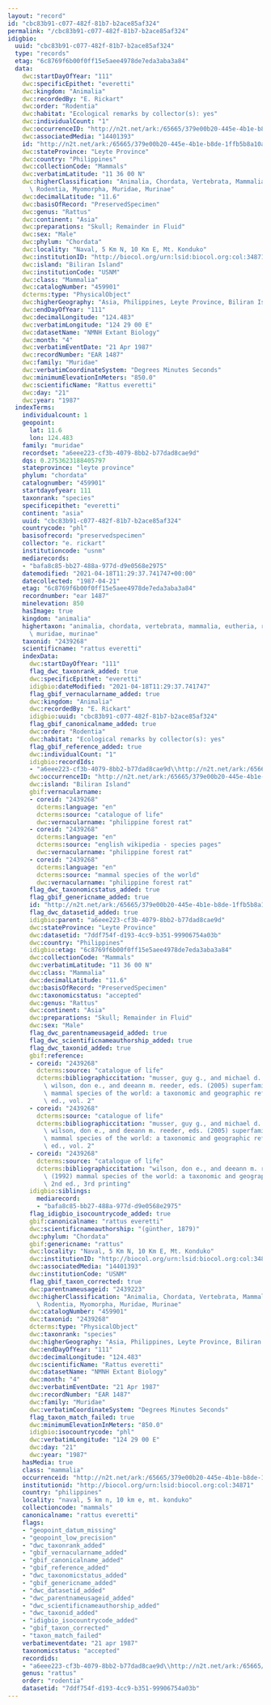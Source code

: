 ```yaml
---
layout: "record"
id: "cbc83b91-c077-482f-81b7-b2ace85af324"
permalink: "/cbc83b91-c077-482f-81b7-b2ace85af324"
idigbio:
  uuid: "cbc83b91-c077-482f-81b7-b2ace85af324"
  type: "records"
  etag: "6c8769f6b00f0ff15e5aee4978de7eda3aba3a84"
  data:
    dwc:startDayOfYear: "111"
    dwc:specificEpithet: "everetti"
    dwc:kingdom: "Animalia"
    dwc:recordedBy: "E. Rickart"
    dwc:order: "Rodentia"
    dwc:habitat: "Ecological remarks by collector(s): yes"
    dwc:individualCount: "1"
    dwc:occurrenceID: "http://n2t.net/ark:/65665/379e00b20-445e-4b1e-b8de-1ffb5b8a10a6"
    dwc:associatedMedia: "14401393"
    id: "http://n2t.net/ark:/65665/379e00b20-445e-4b1e-b8de-1ffb5b8a10a6"
    dwc:stateProvince: "Leyte Province"
    dwc:country: "Philippines"
    dwc:collectionCode: "Mammals"
    dwc:verbatimLatitude: "11 36 00 N"
    dwc:higherClassification: "Animalia, Chordata, Vertebrata, Mammalia, Eutheria,\
      \ Rodentia, Myomorpha, Muridae, Murinae"
    dwc:decimalLatitude: "11.6"
    dwc:basisOfRecord: "PreservedSpecimen"
    dwc:genus: "Rattus"
    dwc:continent: "Asia"
    dwc:preparations: "Skull; Remainder in Fluid"
    dwc:sex: "Male"
    dwc:phylum: "Chordata"
    dwc:locality: "Naval, 5 Km N, 10 Km E, Mt. Konduko"
    dwc:institutionID: "http://biocol.org/urn:lsid:biocol.org:col:34871"
    dwc:island: "Biliran Island"
    dwc:institutionCode: "USNM"
    dwc:class: "Mammalia"
    dwc:catalogNumber: "459901"
    dcterms:type: "PhysicalObject"
    dwc:higherGeography: "Asia, Philippines, Leyte Province, Biliran Island"
    dwc:endDayOfYear: "111"
    dwc:decimalLongitude: "124.483"
    dwc:verbatimLongitude: "124 29 00 E"
    dwc:datasetName: "NMNH Extant Biology"
    dwc:month: "4"
    dwc:verbatimEventDate: "21 Apr 1987"
    dwc:recordNumber: "EAR 1487"
    dwc:family: "Muridae"
    dwc:verbatimCoordinateSystem: "Degrees Minutes Seconds"
    dwc:minimumElevationInMeters: "850.0"
    dwc:scientificName: "Rattus everetti"
    dwc:day: "21"
    dwc:year: "1987"
  indexTerms:
    individualcount: 1
    geopoint:
      lat: 11.6
      lon: 124.483
    family: "muridae"
    recordset: "a6eee223-cf3b-4079-8bb2-b77dad8cae9d"
    dqs: 0.2753623188405797
    stateprovince: "leyte province"
    phylum: "chordata"
    catalognumber: "459901"
    startdayofyear: 111
    taxonrank: "species"
    specificepithet: "everetti"
    continent: "asia"
    uuid: "cbc83b91-c077-482f-81b7-b2ace85af324"
    countrycode: "phl"
    basisofrecord: "preservedspecimen"
    collector: "e. rickart"
    institutioncode: "usnm"
    mediarecords:
    - "bafa8c85-bb27-488a-977d-d9e0568e2975"
    datemodified: "2021-04-18T11:29:37.741747+00:00"
    datecollected: "1987-04-21"
    etag: "6c8769f6b00f0ff15e5aee4978de7eda3aba3a84"
    recordnumber: "ear 1487"
    minelevation: 850
    hasImage: true
    kingdom: "animalia"
    highertaxon: "animalia, chordata, vertebrata, mammalia, eutheria, rodentia, myomorpha,\
      \ muridae, murinae"
    taxonid: "2439268"
    scientificname: "rattus everetti"
    indexData:
      dwc:startDayOfYear: "111"
      flag_dwc_taxonrank_added: true
      dwc:specificEpithet: "everetti"
      idigbio:dateModified: "2021-04-18T11:29:37.741747"
      flag_gbif_vernacularname_added: true
      dwc:kingdom: "Animalia"
      dwc:recordedBy: "E. Rickart"
      idigbio:uuid: "cbc83b91-c077-482f-81b7-b2ace85af324"
      flag_gbif_canonicalname_added: true
      dwc:order: "Rodentia"
      dwc:habitat: "Ecological remarks by collector(s): yes"
      flag_gbif_reference_added: true
      dwc:individualCount: "1"
      idigbio:recordIds:
      - "a6eee223-cf3b-4079-8bb2-b77dad8cae9d\\http://n2t.net/ark:/65665/379e00b20-445e-4b1e-b8de-1ffb5b8a10a6"
      dwc:occurrenceID: "http://n2t.net/ark:/65665/379e00b20-445e-4b1e-b8de-1ffb5b8a10a6"
      dwc:island: "Biliran Island"
      gbif:vernacularname:
      - coreid: "2439268"
        dcterms:language: "en"
        dcterms:source: "catalogue of life"
        dwc:vernacularname: "philippine forest rat"
      - coreid: "2439268"
        dcterms:language: "en"
        dcterms:source: "english wikipedia - species pages"
        dwc:vernacularname: "philippine forest rat"
      - coreid: "2439268"
        dcterms:language: "en"
        dcterms:source: "mammal species of the world"
        dwc:vernacularname: "philippine forest rat"
      flag_dwc_taxonomicstatus_added: true
      flag_gbif_genericname_added: true
      id: "http://n2t.net/ark:/65665/379e00b20-445e-4b1e-b8de-1ffb5b8a10a6"
      flag_dwc_datasetid_added: true
      idigbio:parent: "a6eee223-cf3b-4079-8bb2-b77dad8cae9d"
      dwc:stateProvince: "Leyte Province"
      dwc:datasetid: "7ddf754f-d193-4cc9-b351-99906754a03b"
      dwc:country: "Philippines"
      idigbio:etag: "6c8769f6b00f0ff15e5aee4978de7eda3aba3a84"
      dwc:collectionCode: "Mammals"
      dwc:verbatimLatitude: "11 36 00 N"
      dwc:class: "Mammalia"
      dwc:decimalLatitude: "11.6"
      dwc:basisOfRecord: "PreservedSpecimen"
      dwc:taxonomicstatus: "accepted"
      dwc:genus: "Rattus"
      dwc:continent: "Asia"
      dwc:preparations: "Skull; Remainder in Fluid"
      dwc:sex: "Male"
      flag_dwc_parentnameusageid_added: true
      flag_dwc_scientificnameauthorship_added: true
      flag_dwc_taxonid_added: true
      gbif:reference:
      - coreid: "2439268"
        dcterms:source: "catalogue of life"
        dcterms:bibliographiccitation: "musser, guy g., and michael d. carleton /\
          \ wilson, don e., and deeann m. reeder, eds. (2005) superfamily muroidea:\
          \ mammal species of the world: a taxonomic and geographic reference, 3rd\
          \ ed., vol. 2"
      - coreid: "2439268"
        dcterms:source: "catalogue of life"
        dcterms:bibliographiccitation: "musser, guy g., and michael d. carleton /\
          \ wilson, don e., and deeann m. reeder, eds. (2005) superfamily muroidea:\
          \ mammal species of the world: a taxonomic and geographic reference, 3rd\
          \ ed., vol. 2"
      - coreid: "2439268"
        dcterms:source: "catalogue of life"
        dcterms:bibliographiccitation: "wilson, don e., and deeann m. reeder, eds.\
          \ (1992) mammal species of the world: a taxonomic and geographic reference,\
          \ 2nd ed., 3rd printing"
      idigbio:siblings:
        mediarecord:
        - "bafa8c85-bb27-488a-977d-d9e0568e2975"
      flag_idigbio_isocountrycode_added: true
      gbif:canonicalname: "rattus everetti"
      dwc:scientificnameauthorship: "(günther, 1879)"
      dwc:phylum: "Chordata"
      gbif:genericname: "rattus"
      dwc:locality: "Naval, 5 Km N, 10 Km E, Mt. Konduko"
      dwc:institutionID: "http://biocol.org/urn:lsid:biocol.org:col:34871"
      dwc:associatedMedia: "14401393"
      dwc:institutionCode: "USNM"
      flag_gbif_taxon_corrected: true
      dwc:parentnameusageid: "2439223"
      dwc:higherClassification: "Animalia, Chordata, Vertebrata, Mammalia, Eutheria,\
        \ Rodentia, Myomorpha, Muridae, Murinae"
      dwc:catalogNumber: "459901"
      dwc:taxonid: "2439268"
      dcterms:type: "PhysicalObject"
      dwc:taxonrank: "species"
      dwc:higherGeography: "Asia, Philippines, Leyte Province, Biliran Island"
      dwc:endDayOfYear: "111"
      dwc:decimalLongitude: "124.483"
      dwc:scientificName: "Rattus everetti"
      dwc:datasetName: "NMNH Extant Biology"
      dwc:month: "4"
      dwc:verbatimEventDate: "21 Apr 1987"
      dwc:recordNumber: "EAR 1487"
      dwc:family: "Muridae"
      dwc:verbatimCoordinateSystem: "Degrees Minutes Seconds"
      flag_taxon_match_failed: true
      dwc:minimumElevationInMeters: "850.0"
      idigbio:isocountrycode: "phl"
      dwc:verbatimLongitude: "124 29 00 E"
      dwc:day: "21"
      dwc:year: "1987"
    hasMedia: true
    class: "mammalia"
    occurrenceid: "http://n2t.net/ark:/65665/379e00b20-445e-4b1e-b8de-1ffb5b8a10a6"
    institutionid: "http://biocol.org/urn:lsid:biocol.org:col:34871"
    country: "philippines"
    locality: "naval, 5 km n, 10 km e, mt. konduko"
    collectioncode: "mammals"
    canonicalname: "rattus everetti"
    flags:
    - "geopoint_datum_missing"
    - "geopoint_low_precision"
    - "dwc_taxonrank_added"
    - "gbif_vernacularname_added"
    - "gbif_canonicalname_added"
    - "gbif_reference_added"
    - "dwc_taxonomicstatus_added"
    - "gbif_genericname_added"
    - "dwc_datasetid_added"
    - "dwc_parentnameusageid_added"
    - "dwc_scientificnameauthorship_added"
    - "dwc_taxonid_added"
    - "idigbio_isocountrycode_added"
    - "gbif_taxon_corrected"
    - "taxon_match_failed"
    verbatimeventdate: "21 apr 1987"
    taxonomicstatus: "accepted"
    recordids:
    - "a6eee223-cf3b-4079-8bb2-b77dad8cae9d\\http://n2t.net/ark:/65665/379e00b20-445e-4b1e-b8de-1ffb5b8a10a6"
    genus: "rattus"
    order: "rodentia"
    datasetid: "7ddf754f-d193-4cc9-b351-99906754a03b"
---
```

